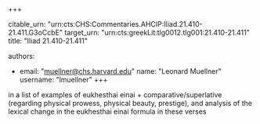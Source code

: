 +++


citable_urn: "urn:cts:CHS:Commentaries.AHCIP:Iliad.21.410-21.411.G3oCcbE"
target_urn: "urn:cts:greekLit:tlg0012.tlg001:21.410-21.411"
title: "Iliad 21.410-21.411"

authors:
- email: "muellner@chs.harvard.edu"
  name: "Leonard Muellner"
  username: "lmuellner"
+++

<p>in a list of examples of eukhesthai einai + comparative/superlative (regarding physical prowess, physical beauty, prestige), and analysis of the lexical change in the eukhesthai einai formula in these verses</p>